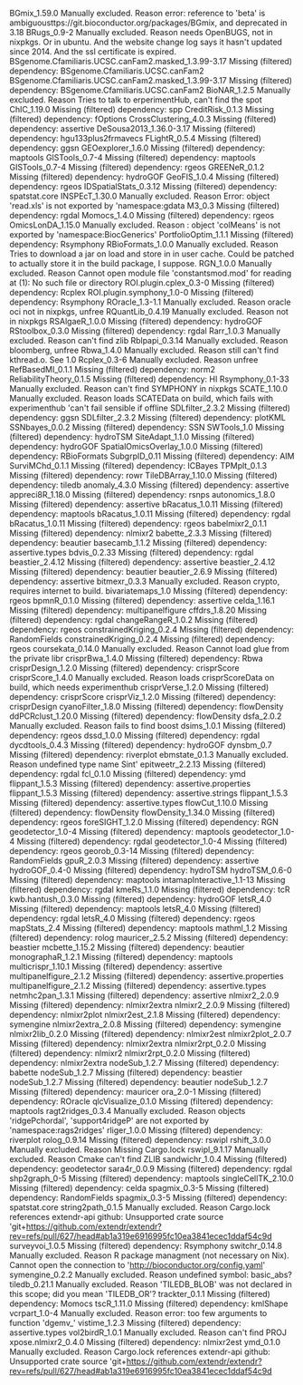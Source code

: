 BGmix_1.59.0	Manually excluded. Reason error: reference to 'beta' is ambiguousttps://git.bioconductor.org/packages/BGmix, and deprecated in 3.18
BRugs_0.9-2	Manually excluded. Reason needs OpenBUGS, not in nixpkgs. Or in ubuntu. And the website change log says it hasn't updated since 2014. And the ssl certificate is expired.
BSgenome.Cfamiliaris.UCSC.canFam2.masked_1.3.99-3.17	Missing (filtered) dependency: BSgenome.Cfamiliaris.UCSC.canFam2
BSgenome.Cfamiliaris.UCSC.canFam2.masked_1.3.99-3.17	Missing (filtered) dependency: BSgenome.Cfamiliaris.UCSC.canFam2
BioNAR_1.2.5	Manually excluded. Reason Tries to talk to erperimentHub, can't find the spot
ChIC_1.19.0	Missing (filtered) dependency: spp
CreditRisk_0.1.3	Missing (filtered) dependency: fOptions
CrossClustering_4.0.3	Missing (filtered) dependency: assertive
DeSousa2013_1.36.0-3.17	Missing (filtered) dependency: hgu133plus2frmavecs
FLightR_0.5.4	Missing (filtered) dependency: ggsn
GEOexplorer_1.6.0	Missing (filtered) dependency: maptools
GISTools_0.7-4	Missing (filtered) dependency: maptools
GISTools_0.7-4	Missing (filtered) dependency: rgeos
GREENeR_0.1.2	Missing (filtered) dependency: hydroGOF
GeoFIS_1.0.4	Missing (filtered) dependency: rgeos
IDSpatialStats_0.3.12	Missing (filtered) dependency: spatstat.core
INSPEcT_1.30.0	Manually excluded. Reason Error: object 'read.xls' is not exported by 'namespace:gdata
M3_0.3	Missing (filtered) dependency: rgdal
Momocs_1.4.0	Missing (filtered) dependency: rgeos
OmicsLonDA_1.15.0	Manually excluded. Reason : object 'colMeans' is not exported by 'namespace:BiocGenerics'
PortfolioOptim_1.1.1	Missing (filtered) dependency: Rsymphony
RBioFormats_1.0.0	Manually excluded. Reason Tries to download a jar on load and store in in user cache. Could be patched to actually store it in the build package, I suppose.
RGN_1.0.0	Manually excluded. Reason Cannot open module file 'constantsmod.mod' for reading at (1): No such file or directory
ROI.plugin.cplex_0.3-0	Missing (filtered) dependency: Rcplex
ROI.plugin.symphony_1.0-0	Missing (filtered) dependency: Rsymphony
ROracle_1.3-1.1	Manually excluded. Reason oracle oci not in nixpkgs, unfree
RQuantLib_0.4.19	Manually excluded. Reason not in nixpkgs
RSAlgaeR_1.0.0	Missing (filtered) dependency: hydroGOF
RStoolbox_0.3.0	Missing (filtered) dependency: rgdal
Rarr_1.0.3	Manually excluded. Reason can't find zlib
Rblpapi_0.3.14	Manually excluded. Reason bloomberg, unfree
Rbwa_1.4.0	Manually excluded. Reason still can't find kthread.o. See 1.0
Rcplex_0.3-6	Manually excluded. Reason unfree
RefBasedMI_0.1.1	Missing (filtered) dependency: norm2
ReliabilityTheory_0.1.5	Missing (filtered) dependency: HI
Rsymphony_0.1-33	Manually excluded. Reason can't find SYMPHONY in nixpkgs
SCATE_1.10.0	Manually excluded. Reason loads SCATEData on build, which fails with experimenthub 'can't fail sensible if offline
SDLfilter_2.3.2	Missing (filtered) dependency: ggsn
SDLfilter_2.3.2	Missing (filtered) dependency: plotKML
SSNbayes_0.0.2	Missing (filtered) dependency: SSN
SWTools_1.0	Missing (filtered) dependency: hydroTSM
SiteAdapt_1.1.0	Missing (filtered) dependency: hydroGOF
SpatialOmicsOverlay_1.0.0	Missing (filtered) dependency: RBioFormats
SubgrpID_0.11	Missing (filtered) dependency: AIM
SurviMChd_0.1.1	Missing (filtered) dependency: ICBayes
TPMplt_0.1.3	Missing (filtered) dependency: rowr
TileDBArray_1.10.0	Missing (filtered) dependency: tiledb
anomaly_4.3.0	Missing (filtered) dependency: assertive
appreci8R_1.18.0	Missing (filtered) dependency: rsnps
autonomics_1.8.0	Missing (filtered) dependency: assertive
bRacatus_1.0.11	Missing (filtered) dependency: maptools
bRacatus_1.0.11	Missing (filtered) dependency: rgdal
bRacatus_1.0.11	Missing (filtered) dependency: rgeos
babelmixr2_0.1.1	Missing (filtered) dependency: nlmixr2
babette_2.3.3	Missing (filtered) dependency: beautier
basecamb_1.1.2	Missing (filtered) dependency: assertive.types
bdvis_0.2.33	Missing (filtered) dependency: rgdal
beastier_2.4.12	Missing (filtered) dependency: assertive
beastier_2.4.12	Missing (filtered) dependency: beautier
beautier_2.6.9	Missing (filtered) dependency: assertive
bitmexr_0.3.3	Manually excluded. Reason crypto, requires internet to build. 
bivariatemaps_1.0	Missing (filtered) dependency: rgeos
bpmnR_0.1.0	Missing (filtered) dependency: assertive
celda_1.16.1	Missing (filtered) dependency: multipanelfigure
cffdrs_1.8.20	Missing (filtered) dependency: rgdal
changeRangeR_1.0.2	Missing (filtered) dependency: rgeos
constrainedKriging_0.2.4	Missing (filtered) dependency: RandomFields
constrainedKriging_0.2.4	Missing (filtered) dependency: rgeos
coursekata_0.14.0	Manually excluded. Reason Cannot load glue from the private libr
crisprBwa_1.4.0	Missing (filtered) dependency: Rbwa
crisprDesign_1.2.0	Missing (filtered) dependency: crisprScore
crisprScore_1.4.0	Manually excluded. Reason loads crisprScoreData on build, which needs experimenthub
crisprVerse_1.2.0	Missing (filtered) dependency: crisprScore
crisprViz_1.2.0	Missing (filtered) dependency: crisprDesign
cyanoFilter_1.8.0	Missing (filtered) dependency: flowDensity
ddPCRclust_1.20.0	Missing (filtered) dependency: flowDensity
dsfa_2.0.2	Manually excluded. Reason fails to find boost
dsims_1.0.1	Missing (filtered) dependency: rgeos
dssd_1.0.0	Missing (filtered) dependency: rgdal
dycdtools_0.4.3	Missing (filtered) dependency: hydroGOF
dynsbm_0.7	Missing (filtered) dependency: riverplot
ebmstate_0.1.3	Manually excluded. Reason undefined type name Sint'
epitweetr_2.2.13	Missing (filtered) dependency: rgdal
fcl_0.1.0	Missing (filtered) dependency: ymd
flippant_1.5.3	Missing (filtered) dependency: assertive.properties
flippant_1.5.3	Missing (filtered) dependency: assertive.strings
flippant_1.5.3	Missing (filtered) dependency: assertive.types
flowCut_1.10.0	Missing (filtered) dependency: flowDensity
flowDensity_1.34.0	Missing (filtered) dependency: rgeos
foreSIGHT_1.2.0	Missing (filtered) dependency: RGN
geodetector_1.0-4	Missing (filtered) dependency: maptools
geodetector_1.0-4	Missing (filtered) dependency: rgdal
geodetector_1.0-4	Missing (filtered) dependency: rgeos
georob_0.3-14	Missing (filtered) dependency: RandomFields
gpuR_2.0.3	Missing (filtered) dependency: assertive
hydroGOF_0.4-0	Missing (filtered) dependency: hydroTSM
hydroTSM_0.6-0	Missing (filtered) dependency: maptools
intamapInteractive_1.1-13	Missing (filtered) dependency: rgdal
kmeRs_1.1.0	Missing (filtered) dependency: tcR
kwb.hantush_0.3.0	Missing (filtered) dependency: hydroGOF
letsR_4.0	Missing (filtered) dependency: maptools
letsR_4.0	Missing (filtered) dependency: rgdal
letsR_4.0	Missing (filtered) dependency: rgeos
mapStats_2.4	Missing (filtered) dependency: maptools
mathml_1.2	Missing (filtered) dependency: rolog
mauricer_2.5.2	Missing (filtered) dependency: beastier
mcbette_1.15.2	Missing (filtered) dependency: beautier
monographaR_1.2.1	Missing (filtered) dependency: maptools
multicrispr_1.10.1	Missing (filtered) dependency: assertive
multipanelfigure_2.1.2	Missing (filtered) dependency: assertive.properties
multipanelfigure_2.1.2	Missing (filtered) dependency: assertive.types
netmhc2pan_1.3.1	Missing (filtered) dependency: assertive
nlmixr2_2.0.9	Missing (filtered) dependency: nlmixr2extra
nlmixr2_2.0.9	Missing (filtered) dependency: nlmixr2plot
nlmixr2est_2.1.8	Missing (filtered) dependency: symengine
nlmixr2extra_2.0.8	Missing (filtered) dependency: symengine
nlmixr2lib_0.2.0	Missing (filtered) dependency: nlmixr2est
nlmixr2plot_2.0.7	Missing (filtered) dependency: nlmixr2extra
nlmixr2rpt_0.2.0	Missing (filtered) dependency: nlmixr2
nlmixr2rpt_0.2.0	Missing (filtered) dependency: nlmixr2extra
nodeSub_1.2.7	Missing (filtered) dependency: babette
nodeSub_1.2.7	Missing (filtered) dependency: beastier
nodeSub_1.2.7	Missing (filtered) dependency: beautier
nodeSub_1.2.7	Missing (filtered) dependency: mauricer
ora_2.0-1	Missing (filtered) dependency: ROracle
qlcVisualize_0.1.0	Missing (filtered) dependency: maptools
ragt2ridges_0.3.4	Manually excluded. Reason objects 'ridgePchordal', 'support4ridgeP' are not exported by 'namespace:rags2ridges'
rliger_1.0.0	Missing (filtered) dependency: riverplot
rolog_0.9.14	Missing (filtered) dependency: rswipl
rshift_3.0.0	Manually excluded. Reason Missing Cargo.lock
rswipl_9.1.17	Manually excluded. Reason Cmake can't find ZLIB
sandwichr_1.0.4	Missing (filtered) dependency: geodetector
sara4r_0.0.9	Missing (filtered) dependency: rgdal
shp2graph_0-5	Missing (filtered) dependency: maptools
singleCellTK_2.10.0	Missing (filtered) dependency: celda
spagmix_0.3-5	Missing (filtered) dependency: RandomFields
spagmix_0.3-5	Missing (filtered) dependency: spatstat.core
string2path_0.1.5	Manually excluded. Reason Cargo.lock references extendr-api github: Unsupported crate source 'git+https://github.com/extendr/extendr?rev=refs/pull/627/head#ab1a319e6916995fc10ea3841ecec1ddaf54c9d
surveyvoi_1.0.5	Missing (filtered) dependency: Rsymphony
switchr_0.14.8	Manually excluded. Reason R package managment (not necessary on Nix). Cannot open the connection to 'http://bioconductor.org/config.yaml'
symengine_0.2.2	Manually excluded. Reason undefined symbol: basic_abs?
tiledb_0.21.1	Manually excluded. Reason 'TILEDB_BLOB' was not declared in this scope; did you mean 'TILEDB_OR'?
trackter_0.1.1	Missing (filtered) dependency: Momocs
tscR_1.11.0	Missing (filtered) dependency: kmlShape
vcrpart_1.0-4	Manually excluded. Reason error: too few arguments to function 'dgemv_'
vistime_1.2.3	Missing (filtered) dependency: assertive.types
vol2birdR_1.0.1	Manually excluded. Reason can't find PROJ
xpose.nlmixr2_0.4.0	Missing (filtered) dependency: nlmixr2est
ymd_0.1.0	Manually excluded. Reason Cargo.lock references extendr-api github: Unsupported crate source 'git+https://github.com/extendr/extendr?rev=refs/pull/627/head#ab1a319e6916995fc10ea3841ecec1ddaf54c9d